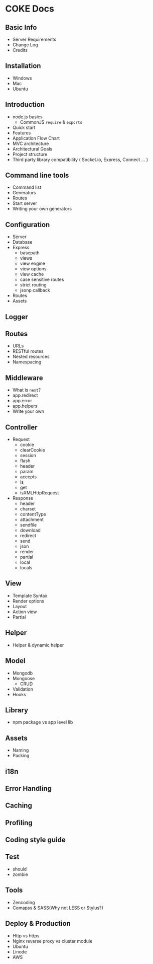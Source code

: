 # COKE Docs

## Basic Info

- Server Requirements
- Change Log
- Credits



## Installation

- Windows
- Mac
- Ubuntu



## Introduction

- node.js basics
  - CommonJS `require` & `exports`
- Quick start
- Features
- Application Flow Chart
- MVC architecture
- Architectural Goals
- Project structure
- Third party library compatibility ( Socket.io, Express, Connect ... )



## Command line tools

- Command list
- Generators
- Routes
- Start server
- Writing your own generators



## Configuration

- Server
- Database
- Express
  - basepath
  - views
  - view engine
  - view options
  - view cache
  - case sensitive routes
  - strict routing
  - jsonp callback
- Routes
- Assets



## Logger

## Routes

- URLs
- RESTful routes
- Nested resources
- Namespacing


## Middleware

- What is `next`?
- app.redirect
- app.error
- app.helpers
- Write your own



## Controller

- Request
  - cookie
  - clearCookie
  - session
  - flash
  - header
  - param
  - accepts
  - is
  - get
  - isXMLHttpRequest
- Response
  - header
  - charset
  - contentType
  - attachment
  - sendfile
  - download
  - redirect
  - send
  - json
  - render
  - partial
  - local
  - locals




## View

- Template Syntax
- Render options
- Layout
- Action view
- Partial



## Helper

- Helper & dynamic helper


## Model

- Mongodb
- Mongoose
  - CRUD
- Validation
- Hooks



## Library

- npm package vs app level lib



## Assets

- Naming
- Packing



## i18n



## Error Handling



## Caching



## Profiling



## Coding style guide



## Test

- should
- zombie



## Tools

- Zencoding
- Comapss & SASS(Why not LESS or Stylus?)


## Deploy & Production

- Http vs https
- Nginx reverse proxy vs cluster module
- Ubuntu
- Linode
- AWS


